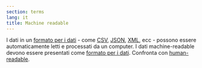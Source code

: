 ```yaml
---
section: terms
lang: it
title: Machine readable
---
```


I dati in un [formato per i dati](/glossary/it/terms/data-format) - come [CSV](/glossary/it/terms/csv/), [JSON](/glossary/it/terms/json/), [XML](/glossary/it/terms/xml/), ecc -  possono essere automaticamente letti e processati da un computer. I dati machine-readable devono essere presentati come [formato per i dati](/glossary/it/terms/structured-data). Confronta con [human-readable](/glossary/it/terms/structured-data).
